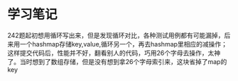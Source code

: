 # 学习笔记

242题起初想用循环写出来，但是发现循环对比，各种测试用例都有可能漏掉，后来用一个hashmap存储key,value,循环另一个，再去hashmap里相应的减操作；这样提交代码后，性能并不好，翻看别人的代码，巧用26个字母去操作，太神了。当时想到了数组存储，但是没有想到拿26个字母索引来，这块省掉了map的key
